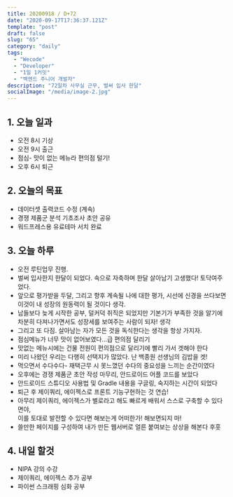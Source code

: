```yaml
---
title: 20200918 / D+72
date: "2020-09-17T17:36:37.121Z"
template: "post"
draft: false
slug: "65"
category: "daily"
tags:
  - "Wecode"
  - "Developer"
  - "1일 1커밋"
  - "백엔드 주니어 개발자"
description: "72일차 사무실 근무, 벌써 입사 한달"
socialImage: "/media/image-2.jpg"
---
```


## 1. 오늘 일과

- 오전 8시 기상
- 오전 9시 출근
- 점심- 맛이 없는 메뉴라 편의점 털기!
- 오후 6시 퇴근

## 2. 오늘의 목표

- 데이터셋 출력코드 수정 (계속)
- 경쟁 제품군 분석 기초조사 초안 공유
- 워드프레스용 유료테마 서치 완료

## 3. 오늘 하루

- 오전 루틴업무 진행.
- 벌써 입사한지 한달이 되었다. 속으로 자축하며 한달 살아남기 고생했다! 토닥여주었다.
- 앞으로 평가받을 두달, 그리고 향후 계속될 나에 대한 평가, 시선에 신경을 쓰다보면 이것이 내 성장의 원동력이 될 것이다 생각.
- 남들보다 늦게 시작한 공부, 덜커덕 취직은 되었지만 기본기가 부족한 것을 알기에 차분히 다져나가면서도 성장세를 보여주는 사람이 되자! 생각
- 그리고 또 다짐. 살아남는 자가 모든 것을 독식한다는 생각을 항상 가지자.
- 점심메뉴가 너무 맛이 없어보였다...급 편의점 달리기
- 맛없는 메뉴시에는 건물 전원이 편의점으로 달리기에 빨리 가서 겟해야 한다
- 미리 나왔던 우리는 다행히 선택지가 많았다. 난 백종원 선생님의 김밥을 겟!
- 먹으면서 수다수다- 재택근무 시 못느꼈던 수다의 중요성을 느끼는 순간이였다
- 오후에는 경쟁 제품군 초안 작성 마무리, 안드로이드 어플 코드를 보았다
- 안드로이드 스튜디오 사용법 및 Gradle 내용을 구글링, 숙지하는 시간이 되었다
- 퇴근 후 제이쿼리, 에이젝스로 프론트 기능구현하는 것 연습!
- 아무리 제이쿼리, 에이젝스가 별로라고 해도 빠르게 배워서 스스로 구축할 수 있다면야, <br>이를 토대로 발전할 수 있다면 해보는게 어떠한가! 해보면되지 마!
- 쓸만한 페이지를 구성하여 내가 만든 웹서버로 얼른 붙여보는 상상을 해본다 후훗

## 4. 내일 할것

- NIPA 강의 수강
- 제이쿼리, 에이젝스 추가 공부
- 파이썬 스크래핑 심화 공부
